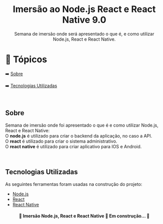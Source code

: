 <h1 align="center">
  <a> Imersão ao Node.js React e React Native 9.0 </a>
</h1>
<p align="center">Semana de imersão onde será apresentado o que é, e como utilizar Node.js, React e React Native. </p>


🏁 Tópicos
=================
 <p>
  ➡️ 
  <a href="#sobre">Sobre</a>
</p>
<p>
  ➡️
  <a href="#tecnologias">Tecnologias Utilizadas</a>
</p>


<br>
<h2><a href="#Sobre"></a>Sobre</h2>
<p>Semana de imersão onde foi apresentado o que é e como utilizar Node.js, React e React Native: <br/>
O <b>node.js</b> é utilizado para criar o backend da aplicação, no caso a API.<br/>
O <b>react</b> é utilizado para criar o sistema administrativo.<br/>  
O <b>react native</b> é utilizado para criar aplicativo para IOS e Android.</p><br/>


<h2><a href="#tecnologias"></a>Tecnologias Utilizadas</h2>
As seguintes ferramentas foram usadas na construção do projeto:

 - [Node.js](https://nodejs.org/en/)
 - [React](https://pt-br.reactjs.org/)
 - [React Native](https://reactnative.dev/)


<h4 align="center"> 
	🚧  Imersão Node.js, React e React Native 🚀 Em construção...  🚧
</h4>

